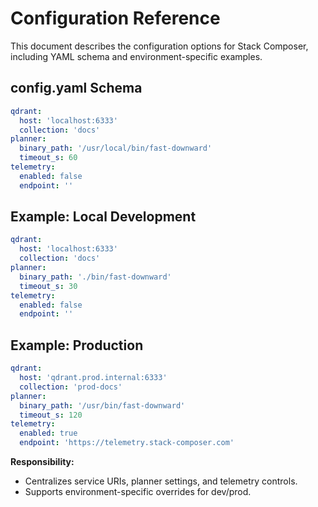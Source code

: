 # Configuration Reference

This document describes the configuration options for Stack Composer, including YAML schema and environment-specific examples.

## config.yaml Schema

```yaml
qdrant:
  host: 'localhost:6333'
  collection: 'docs'
planner:
  binary_path: '/usr/local/bin/fast-downward'
  timeout_s: 60
telemetry:
  enabled: false
  endpoint: ''
```

## Example: Local Development

```yaml
qdrant:
  host: 'localhost:6333'
  collection: 'docs'
planner:
  binary_path: './bin/fast-downward'
  timeout_s: 30
telemetry:
  enabled: false
  endpoint: ''
```

## Example: Production

```yaml
qdrant:
  host: 'qdrant.prod.internal:6333'
  collection: 'prod-docs'
planner:
  binary_path: '/usr/bin/fast-downward'
  timeout_s: 120
telemetry:
  enabled: true
  endpoint: 'https://telemetry.stack-composer.com'
```

**Responsibility:**

- Centralizes service URIs, planner settings, and telemetry controls.
- Supports environment-specific overrides for dev/prod.
